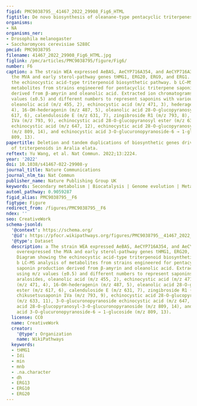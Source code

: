 ```yaml
---
figid: PMC9038795__41467_2022_29908_Fig6_HTML
figtitle: De novo biosynthesis of oleanane-type pentacyclic triterpenes in yeast
organisms:
- NA
organisms_ner:
- Drosophila melanogaster
- Saccharomyces cerevisiae S288C
pmcid: PMC9038795
filename: 41467_2022_29908_Fig6_HTML.jpg
figlink: /pmc/articles/PMC9038795/figure/Fig6/
number: F6
caption: a The strain WEA expressed AeBAS, AeCYP716A354, and AeCYP716A355 and overexpressed
  the MVA and early sterol-pathway genes tHMG1, ERG20, ERG9, and ERG1. Diagram showing
  the echinocystic acid-type triterpenoid biosynthetic pathway. b LC–MS analysis of
  metabolites from strains engineered for pentacyclic triterpene saponin production
  derived from β-amyrin and oleanolic acid. Extracted ion chromatograms using m/z
  values (±0.5) and different numbers to represent saponins with various aralosides,
  oleanolic acid (m/z 455, 2), echinocystic acid (m/z 471, 3), hederagenin (m/z 471,
  4), 16-OH-hederagenin (m/z 487, 5), oleanolic acid 28-O-glucopyranosyl ester (m/z
  617, 6), calenduloside E (m/z 631, 7), zingibroside R1 (m/z 793, 8), chikusetsusaponin
  IVa (m/z 793, 9), echinocystic acid 28-O-glucopyranosyl ester (m/z 633, 11), 3-O-glucuronopyranoside
  echinocystic acid (m/z 647, 12), echinocystic acid 28-O-glucopyranosyl-3-O-glucuronopyranoside
  (m/z 809, 14), and echinocystic acid 3-O-glucuronopyranoside-6 → 1-glucoside (m/z
  809, 13).
papertitle: Deletion and tandem duplications of biosynthetic genes drive the diversity
  of triterpenoids in Aralia elata.
reftext: Yu Wang, et al. Nat Commun. 2022;13:2224.
year: '2022'
doi: 10.1038/s41467-022-29908-y
journal_title: Nature Communications
journal_nlm_ta: Nat Commun
publisher_name: Nature Publishing Group UK
keywords: Secondary metabolism | Biocatalysis | Genome evolution | Metabolic engineering
automl_pathway: 0.9059287
figid_alias: PMC9038795__F6
figtype: Figure
redirect_from: /figures/PMC9038795__F6
ndex: ''
seo: CreativeWork
schema-jsonld:
  '@context': https://schema.org/
  '@id': https://pfocr.wikipathways.org/figures/PMC9038795__41467_2022_29908_Fig6_HTML.html
  '@type': Dataset
  description: a The strain WEA expressed AeBAS, AeCYP716A354, and AeCYP716A355 and
    overexpressed the MVA and early sterol-pathway genes tHMG1, ERG20, ERG9, and ERG1.
    Diagram showing the echinocystic acid-type triterpenoid biosynthetic pathway.
    b LC–MS analysis of metabolites from strains engineered for pentacyclic triterpene
    saponin production derived from β-amyrin and oleanolic acid. Extracted ion chromatograms
    using m/z values (±0.5) and different numbers to represent saponins with various
    aralosides, oleanolic acid (m/z 455, 2), echinocystic acid (m/z 471, 3), hederagenin
    (m/z 471, 4), 16-OH-hederagenin (m/z 487, 5), oleanolic acid 28-O-glucopyranosyl
    ester (m/z 617, 6), calenduloside E (m/z 631, 7), zingibroside R1 (m/z 793, 8),
    chikusetsusaponin IVa (m/z 793, 9), echinocystic acid 28-O-glucopyranosyl ester
    (m/z 633, 11), 3-O-glucuronopyranoside echinocystic acid (m/z 647, 12), echinocystic
    acid 28-O-glucopyranosyl-3-O-glucuronopyranoside (m/z 809, 14), and echinocystic
    acid 3-O-glucuronopyranoside-6 → 1-glucoside (m/z 809, 13).
  license: CC0
  name: CreativeWork
  creator:
    '@type': Organization
    name: WikiPathways
  keywords:
  - tHMG1
  - Idi
  - min
  - mnb
  - .na.character
  - dh
  - ERG13
  - ERG10
  - ERG20
---
```

